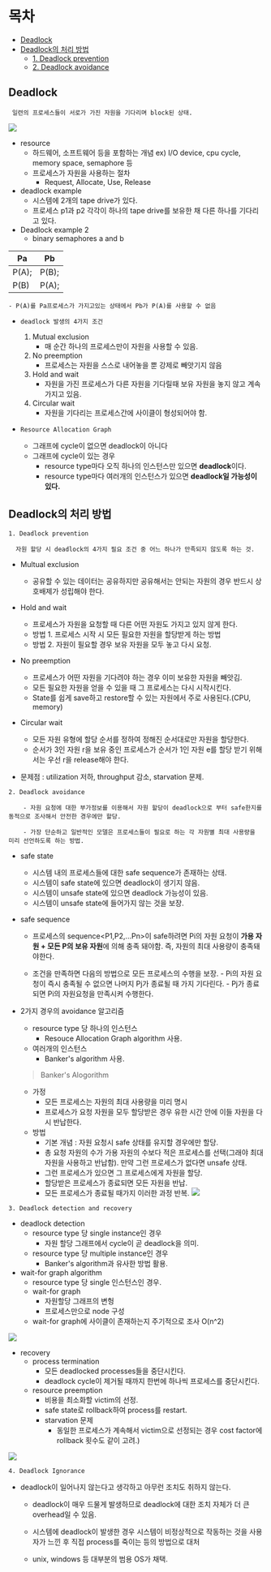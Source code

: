 # 목차

- [Deadlock](#deadlock)
- [Deadlock의 처리 방법](#deadlock의-처리-방법)
    - [1. Deadlock prevention](#1-deadlock-prevention)
    - [2. Deadlock avoidance](#2-deadlock-avoidance)


## Deadlock
     일련의 프로세스들이 서로가 가진 자원을 기다리며 block된 상태.
     
 ![](/picture/1.jpg)
- resource
    - 하드웨어, 소프트웨어 등을 포함하는 개념 ex) I/O device, cpu cycle, memory space, semaphore 등
    - 프로세스가 자원을 사용하는 절차
        - Request, Allocate, Use, Release
- deadlock example 
    - 시스템에 2개의 tape drive가 있다.
    - 프로세스 p1과 p2 각각이 하나의 tape drive를 보유한 채 다른 하나를 기다리고 있다.
- Deadlock example 2
    - binary semaphores a and b

|Pa|Pb |
|---|---|
|P(A);|P(B);|
|P(B)|P(A);|
    - P(A)를 Pa프로세스가 가지고있는 상태에서 Pb가 P(A)를 사용할 수 없음
- `deadlock 발생의 4가지 조건`
    1. Mutual exclusion
        - 매 순간 하나의 프로세스만이 자원을 사용할 수 있음.
    2. No preemption
        - 프로세스는 자원을 스스로 내어놓을 뿐 강제로 빼앗기지 않음
    3. Hold and wait
        - 자원을 가진 프로세스가 다른 자원을 기다릴때 보유 자원을 놓지 않고 계속 가지고 있음.
    4. Circular wait
        - 자원을 기다리는 프로세스간에 사이클이 형성되어야 함.
- `Resource Allocation Graph`

    
    - 그래프에 cycle이 없으면 deadlock이 아니다
    - 그래프에 cycle이 있는 경우
        - resource type마다 오직 하나의 인스턴스만 있으면 **deadlock**이다.
        - resource type마다 여러개의 인스턴스가 있으면 **deadlock일 가능성이 있다.**

## Deadlock의 처리 방법

`1. Deadlock prevention`
            
      자원 할당 시 deadlock의 4가지 필요 조건 중 어느 하나가 만족되지 않도록 하는 것.
        
- Multual exclusion
    - 공유할 수 있는 데이터는 공유하지만 공유해서는 안되는 자원의 경우 반드시 상호배제가 성립해야 한다. 

- Hold and wait
    - 프로세스가 자원을 요청할 때 다른 어떤 자원도 가지고 있지 않게 한다.
    - 방법 1. 프로세스 시작 시 모든 필요한 자원을 할당받게 하는 방법
    - 방법 2. 자원이 필요할 경우 보유 자원을 모두 놓고 다시 요청.

- No preemption
    - 프로세스가 어떤 자원을 기다려야 하는 경우 이미 보유한 자원을 빼앗김.
    - 모든 필요한 자원을 얻을 수 있을 때 그 프로세스는 다시 시작시킨다.
    - State를 쉽게 save하고 restore할 수 있는 자원에서 주로 사용된다.(CPU, memory)

- Circular wait
    - 모든 자원 유형에 할당 순서를 정하여 정해진 순서대로만 자원을 할당한다.
    - 순서가 3인 자원 r을 보유 중인 프로세스가 순서가 1인 자원 e를 할당 받기 위해서는 우선 r을 release해야 한다.

- 문제점 : utilization 저하, throughput 감소, starvation 문제.

`2. Deadlock avoidance`
        
        - 자원 요청에 대한 부가정보를 이용해서 자원 할당이 deadlock으로 부터 safe한지를 동적으로 조사해서 안전한 경우에만 할당.

        - 가장 단순하고 일반적인 모델은 프로세스들이 필요로 하는 각 자원별 최대 사용량을 미리 선언하도록 하는 방법.
    
- safe state
    - 시스템 내의 프로세스들에 대한 safe sequence가 존재하는 상태.
    - 시스템이 safe state에 있으면 deadlock이 생기지 않음.
    - 시스템이 unsafe state에 있으면 deadlock 가능성이 있음.
    - 시스템이 unsafe state에 들어가지 않는 것을 보장.

- safe sequence
     - 프로세스의 sequence<P1,P2,...Pn>이 safe하려면 Pi의 자원 요청이 **가용  자원 + 모든 P의 보유 자원**에 의해 충족 돼야함. 즉, 자원의 최대 사용량이 충족돼야한다.

  - 조건을 만족하면 다음의 방법으로 모든 프로세스의 수행을 보장.
         - Pi의 자원 요청이 즉시 충족될 수 없으면 나머지 Pj가 종료될 때 가지 기다린다.
         - Pj가 종료되면 Pi의 자원요청을 만족시켜 수행한다.
    
 - 2가지 경우의 avoidance 알고리즘
      - resource type 당 하나의 인스턴스
        - Resouce Allocation Graph algorithm 사용.
    - 여러개의 인스턴스
       - Banker's algorithm 사용.
    
   
    
    > Banker's Alogorithm
     - 가정
        - 모든 프로세스는 자원의 최대 사용량을 미리 명시
        - 프로세스가 요청 자원을 모두 할당받은 경우 유한 시간 안에 이들 자원을 다시 반납한다.
    -  방법
        - 기본 개념 : 자원 요청시 safe 상태를 유지할 경우에만 할당.
        - 총 요청 자원의 수가 가용 자원의 수보다 적은 프로세스를 선택(그래야 최대 자원을 사용하고 반납함). 만약 그런 프로세스가 없다면 unsafe 상태.
        - 그런 프로세스가 있으면 그 프로세스에게 자원을 할당.
        - 할당받은 프로세스가 종료되면 모든 자원을 반납.
        - 모든 프로세스가 종료될 때가지 이러한 과정 반복.
 ![](/picture/뱅커스.jpg)



`3. Deadlock detection and recovery`
- deadlock detection
    - resource type 당 single instance인 경우
        - 자원 할당 그래프에서 cycle이 곧 deadlock을 의미.
    - resource type 당 multiple instance인 경우
        - Banker's algorithm과 유사한 방법 활용.
- wait-for graph algorithm
    - resource type 당 single 인스턴스인 경우.
    - wait-for graph
        - 자원할당 그래프의 변헝
        - 프로세스만으로 node 구성
    - wait-for graph에 사이클이 존재하는지 주기적으로 조사 O(n^2)


![](/picture/리커버리.jpg)

- recovery
    - process termination
        - 모든 deadlocked processes들을 중단시킨다.
        - deadlock cycle이 제거될 때까지 한번에 하나씩 프로세스를 중단시킨다.
    - resource preemption
        - 비용을 최소화할 victim의 선정.         
        - safe state로 rollback하여 process를 restart.
        - starvation 문제
            - 동일한 프로세스가 계속해서 victim으로 선정되는 경우 cost factor에 rollback 횟수도 같이 고려.)

![](/picture/리커버리.jpg)

`4. Deadlock Ignorance`
    
- deadlock이 일어나지 않는다고 생각하고 아무런 조치도 취하지 않는다.
    - deadlock이 매우 드물게 발생하므로 deadlock에 대한 조치 자체가 더 큰 overhead일 수 있음.
    
    - 시스템에 deadlock이 발생한 경우 시스템이 비정상적으로 작동하는 것을 사용자가 느낀 후 직접 process를 죽이는 등의 방법으로 대처

    - unix, windows 등 대부분의 범용 OS가 채택.  
